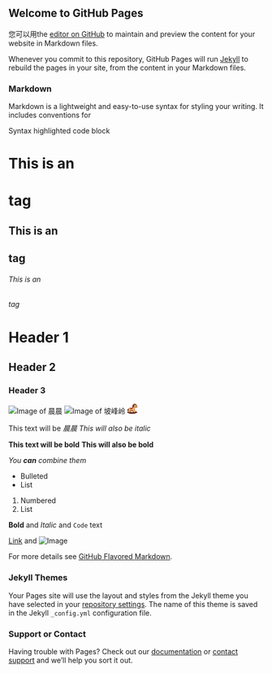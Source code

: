 ## Welcome to GitHub Pages

您可以用the [editor on GitHub](https://github.com/summersea999/summersea999.github.io/edit/main/index.md) to maintain and preview the content for your website in Markdown files.

Whenever you commit to this repository, GitHub Pages will run [Jekyll](https://jekyllrb.com/) to rebuild the pages in your site, from the content in your Markdown files.

### Markdown

Markdown is a lightweight and easy-to-use syntax for styling your writing. It includes conventions for


Syntax highlighted code block

# This is an <h1> tag
## This is an <h2> tag
###### This is an <h6> tag

# Header 1
## Header 2
### Header 3
  
![Image of 晨晨](https://octodex.github.com/images/yaktocat.png)
![Image of 坡峰岭](https://summersea999.github.io/DJI_0322.JPG)
![Image of 啊啊](https://github.com/summersea999/summersea999.github.io/blob/main/v051_24.png)
  
  
  This text will be *晨晨*
_This will also be italic_

**This text will be bold**
__This will also be bold__

_You **can** combine them_

- Bulleted
- List

1. Numbered
2. List

**Bold** and _Italic_ and `Code` text

[Link](url) and ![Image](src)


For more details see [GitHub Flavored Markdown](https://guides.github.com/features/mastering-markdown/).

### Jekyll Themes

Your Pages site will use the layout and styles from the Jekyll theme you have selected in your [repository settings](https://github.com/summersea999/summersea999.github.io/settings). The name of this theme is saved in the Jekyll `_config.yml` configuration file.

### Support or Contact

Having trouble with Pages? Check out our [documentation](https://docs.github.com/categories/github-pages-basics/) or [contact support](https://github.com/contact) and we’ll help you sort it out.
